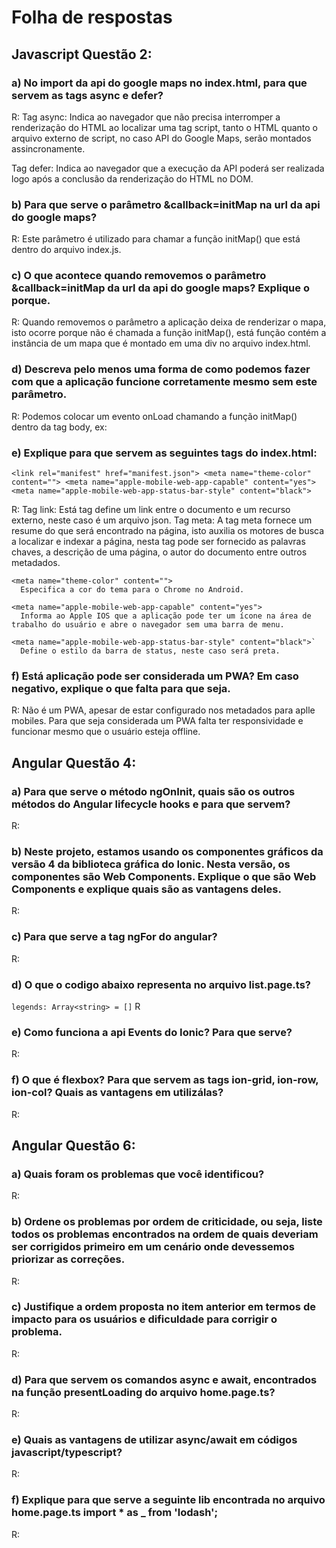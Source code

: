# Folha de respostas

## Javascript Questão 2:

### a) No import da api do google maps no index.html, para que servem as tags async e defer?
R: Tag async: Indica ao navegador que não precisa interromper a renderização do HTML ao localizar uma tag script, tanto o HTML quanto o arquivo externo de script, no caso API do Google Maps, serão montados assincronamente.

  Tag defer: Indica ao navegador que a execução da API poderá ser realizada logo após a conclusão da renderização do HTML no DOM. 
    
### b) Para que serve o parâmetro &callback=initMap na url da api do google maps?
R: Este parâmetro é utilizado para chamar a função initMap() que está dentro do arquivo index.js.

### c) O que acontece quando removemos o parâmetro &callback=initMap da url da api do google maps? Explique o porque.
R: Quando removemos o parâmetro a aplicação deixa de renderizar o mapa, isto ocorre porque não é chamada a função initMap(), está função contém a instância de um mapa que é montado em uma div no arquivo index.html.

### d) Descreva pelo menos uma forma de como podemos fazer com que a aplicação funcione corretamente mesmo sem este parâmetro.
R: Podemos colocar um evento onLoad chamando a função initMap() dentro da tag body, ex:
    <body onLoad="initMap()"></body>

### e) Explique para que servem as seguintes tags do index.html: 
  `<link rel="manifest" href="manifest.json">
  <meta name="theme-color" content="">
  <meta name="apple-mobile-web-app-capable" content="yes">
  <meta name="apple-mobile-web-app-status-bar-style" content="black">`

R: Tag link: Está tag define um link entre o documento e um recurso externo, neste caso é um arquivo json.
  Tag meta: A tag meta fornece um resume do que será encontrado na página, isto auxilia os motores de busca a localizar e indexar a página, nesta tag pode ser fornecido as palavras chaves, a descrição de uma página, o autor do documento entre outros metadados.
    
    <meta name="theme-color" content="">
      Especifica a cor do tema para o Chrome no Android.

    <meta name="apple-mobile-web-app-capable" content="yes">
      Informa ao Apple IOS que a aplicação pode ter um ícone na área de trabalho do usuário e abre o navegador sem uma barra de menu.

    <meta name="apple-mobile-web-app-status-bar-style" content="black">`
      Define o estilo da barra de status, neste caso será preta.  
    

### f) Está aplicação pode ser considerada um PWA? Em caso negativo, explique o que falta para que seja.
R: Não é um PWA, apesar de estar configurado nos metadados para aplle mobiles. Para que seja considerada um PWA falta ter responsividade e funcionar mesmo que o usuário esteja offline. 


## Angular Questão 4:

### a) Para que serve o método ngOnInit, quais são os outros métodos do Angular lifecycle hooks e para que servem?
R:

### b) Neste projeto, estamos usando os componentes gráficos da versão 4 da biblioteca gráfica do Ionic. Nesta versão, os componentes são Web Components. Explique o que são Web Components e explique quais são as vantagens deles.
R: 

### c) Para que serve a tag ngFor do angular?
R:


### d) O que o codigo abaixo representa no arquivo list.page.ts?
`legends: Array<string> = []`
R

### e) Como funciona a api Events do Ionic? Para que serve?
R: 

### f) O que é flexbox? Para que servem as tags ion-grid, ion-row, ion-col? Quais as vantagens em utilizálas?
R: 

## Angular Questão 6:

### a) Quais foram os problemas que você identificou?
R:

### b) Ordene os problemas por ordem de criticidade, ou seja, liste todos os problemas encontrados na ordem de quais deveriam ser corrigidos primeiro em um cenário onde devessemos priorizar as correções.
R:

### c) Justifique a ordem proposta no item anterior em termos de impacto para os usuários e dificuldade para corrigir o problema.
R: 

### d) Para que servem os comandos async e await, encontrados na função presentLoading do arquivo home.page.ts?
R:

### e) Quais as vantagens de utilizar async/await em códigos javascript/typescript?
R:

### f) Explique para que serve a seguinte lib encontrada no arquivo home.page.ts import * as _ from 'lodash';
R:
